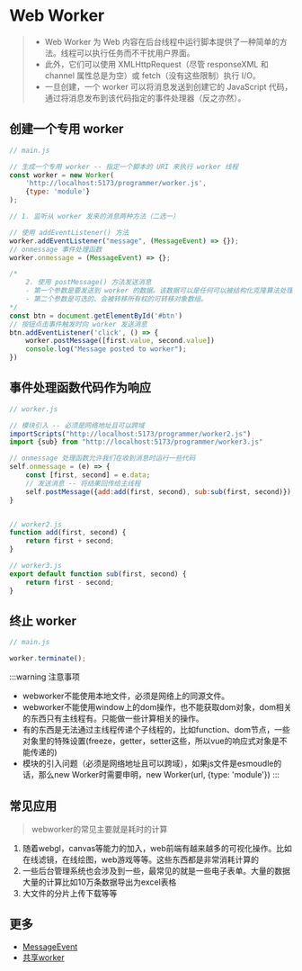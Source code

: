 # Web Worker

> - Web Worker 为 Web 内容在后台线程中运行脚本提供了一种简单的方法。线程可以执行任务而不干扰用户界面。
> - 此外，它们可以使用 XMLHttpRequest（尽管 responseXML 和 channel 属性总是为空）或 fetch（没有这些限制）执行 I/O。
> - 一旦创建，一个 worker 可以将消息发送到创建它的 JavaScript 代码，通过将消息发布到该代码指定的事件处理器（反之亦然）。

## 创建一个专用 worker
```js
// main.js

// 生成一个专用 worker -- 指定一个脚本的 URI 来执行 worker 线程
const worker = new Worker(
    'http://localhost:5173/programmer/worker.js',
    {type: 'module'}
);

// 1. 监听从 worker 发来的消息两种方法（二选一）

// 使用 addEventListener() 方法
worker.addEventListener("message", (MessageEvent) => {});
// onmessage 事件处理函数
worker.onmessage = (MessageEvent) => {};

/* 
    2. 使用 postMessage() 方法发送消息 
    - 第一个参数是要发送到 worker 的数据。该数据可以是任何可以被结构化克隆算法处理的 js 对象
    - 第二个参数是可选的、会被转移所有权的可转移对象数组。
*/
const btn = document.getElementById('#btn')
// 按钮点击事件触发时向 worker 发送消息
btn.addEventListener('click', () => {
    worker.postMessage([first.value, second.value])
    console.log("Message posted to worker");
})

```

## 事件处理函数代码作为响应
```js
// worker.js

// 模块引入 -- 必须是网络地址且可以跨域
importScripts("http://localhost:5173/programmer/worker2.js")
import {sub} from "http://localhost:5173/programmer/worker3.js"

// onmessage 处理函数允许我们在收到消息时运行一些代码
self.onmessage = (e) => {
    const [first, second] = e.data;
    // 发送消息 -- 将结果回传给主线程
    self.postMessage({add:add(first, second), sub:sub(first, second)});
}


// worker2.js
function add(first, second) {
    return first + second;
}

// worker3.js
export default function sub(first, second) {
    return first - second;
}
```

## 终止 worker
```js
// main.js

worker.terminate();
```

:::warning 注意事项
- webworker不能使用本地文件，必须是网络上的同源文件。
- webworker不能使用window上的dom操作，也不能获取dom对象，dom相关的东西只有主线程有。只能做一些计算相关的操作。
- 有的东西是无法通过主线程传递个子线程的，比如function、dom节点，一些对象里的特殊设置(freeze，getter，setter这些，所以vue的响应式对象是不能传递的)
- 模块的引入问题（必须是网络地址且可以跨域），如果js文件是esmoudle的话，那么new Worker时需要申明，new Worker(url, {type: 'module'})
:::

## 常见应用

> webworker的常见主要就是耗时的计算

1. 随着webgl，canvas等能力的加入，web前端有越来越多的可视化操作。比如在线滤镜，在线绘图，web游戏等等。这些东西都是非常消耗计算的
2. 一些后台管理系统也会涉及到一些，最常见的就是一些电子表单。大量的数据大量的计算比如10万条数据导出为excel表格
3. 大文件的分片上传下载等等


## 更多
- [MessageEvent](https://developer.mozilla.org/zh-CN/docs/Web/API/MessageEvent)
- [共享worker](https://developer.mozilla.org/zh-CN/docs/Web/API/Web_Workers_API/Using_web_workers#%E5%85%B1%E4%BA%AB_worker)